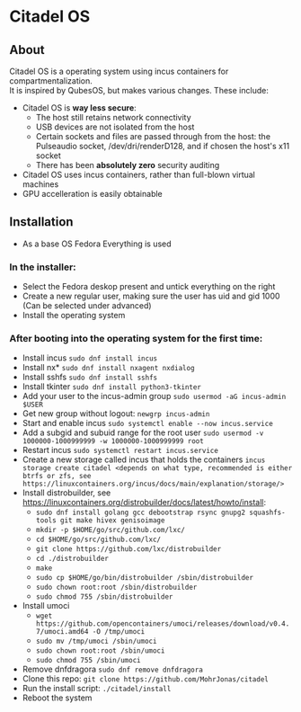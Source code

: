 # Citadel OS

## About

Citadel OS is a operating system using incus containers for compartmentalization.  
It is inspired by QubesOS, but makes various changes. These include:

- Citadel OS is **way less secure**:
    - The host still retains network connectivity
    - USB devices are not isolated from the host
    - Certain sockets and files are passed through from the host: the Pulseaudio socket, /dev/dri/renderD128, and if chosen the host's x11 socket
    - There has been **absolutely zero** security auditing
- Citadel OS uses incus containers, rather than full-blown virtual machines
- GPU accelleration is easily obtainable

## Installation

- As a base OS Fedora Everything is used

### In the installer:

- Select the Fedora deskop present and untick everything on the right
- Create a new regular user, making sure the user has uid and gid 1000 (Can be selected under advanced)
- Install the operating system

### After booting into the operating system for the first time:

- Install incus `sudo dnf install incus`
- Install nx* `sudo dnf install nxagent nxdialog`
- Install sshfs `sudo dnf install sshfs`
- Install tkinter `sudo dnf install python3-tkinter`
- Add your user to the incus-admin group `sudo usermod -aG incus-admin $USER`
- Get new group without logout: `newgrp incus-admin`
- Start and enable incus `sudo systemctl enable --now incus.service`
- Add a subgid and subuid range for the root user `sudo usermod -v 1000000-1000999999 -w 1000000-1000999999 root` 
- Restart incus `sudo systemctl restart incus.service`
- Create a new storage called incus that holds the containers `incus storage create citadel <depends on what type, recommended is either btrfs or zfs, see https://linuxcontainers.org/incus/docs/main/explanation/storage/>`
- Install distrobuilder, see https://linuxcontainers.org/distrobuilder/docs/latest/howto/install:
    - `sudo dnf install golang gcc debootstrap rsync gnupg2 squashfs-tools git make hivex genisoimage`
    - `mkdir -p $HOME/go/src/github.com/lxc/`
    - `cd $HOME/go/src/github.com/lxc/`
    - `git clone https://github.com/lxc/distrobuilder`
    - `cd ./distrobuilder`
    - `make`
    - `sudo cp $HOME/go/bin/distrobuilder /sbin/distrobuilder`
    - `sudo chown root:root /sbin/distrobuilder`
    - `sudo chmod 755 /sbin/distrobuilder`
- Install umoci
    - `wget https://github.com/opencontainers/umoci/releases/download/v0.4.7/umoci.amd64 -O /tmp/umoci`
    - `sudo mv /tmp/umoci /sbin/umoci`
    - `sudo chown root:root /sbin/umoci`
    - `sudo chmod 755 /sbin/umoci`
- Remove dnfdragora `sudo dnf remove dnfdragora`
- Clone this repo: `git clone https://github.com/MohrJonas/citadel`
- Run the install script: `./citadel/install`
- Reboot the system